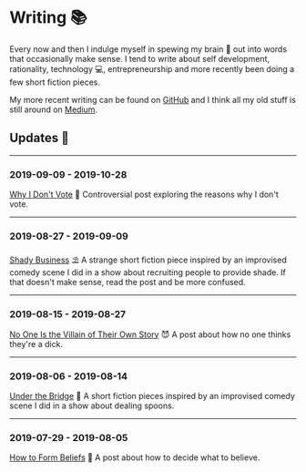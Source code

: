 # Writing 📚

Every now and then I indulge myself in spewing my brain 🧠 out into words that occasionally make sense. I tend to write about self development, rationality, technology 💻, entrepreneurship and more recently been doing a few short fiction pieces.

My more recent writing can be found on [GitHub](https://github.com/cajacko/writing) and I think all my old stuff is still around on [Medium](https://medium.com/@CharlieAJackson).

## Updates 🔼

---

### 2019-09-09 - 2019-10-28

[Why I Don't Vote](https://github.com/cajacko/writing/blob/master/writing/no-voting.md) 🚫 Controversial post exploring the reasons why I don't vote.

---

### 2019-08-27 - 2019-09-09

[Shady Business](https://github.com/cajacko/writing/blob/master/writing/shady-business.md) ⛱ A strange short fiction piece inspired by an improvised comedy scene I did in a show about recruiting people to provide shade. If that doesn't make sense, read the post and be more confused.

---

### 2019-08-15 - 2019-08-27

[No One Is the Villain of Their Own Story](https://github.com/cajacko/writing/blob/master/writing/no-villains.md) 😈 A post about how no one thinks they're a dick.

---

### 2019-08-06 - 2019-08-14

[Under the Bridge](https://github.com/cajacko/writing/blob/master/writing/under-the-bridge.md) 🌉 A short fiction pieces inspired by an improvised comedy scene I did in a show about dealing spoons.

---

### 2019-07-29 - 2019-08-05

[How to Form Beliefs](https://github.com/cajacko/writing/blob/master/writing/forming-beliefs.md) 🤔 A post about how to decide what to believe.
